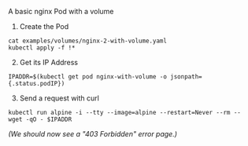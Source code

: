 A basic nginx Pod with a volume

1. Create the Pod

```execute
cat examples/volumes/nginx-2-with-volume.yaml
kubectl apply -f !*
```

2. Get its IP Address

```execute
IPADDR=$(kubectl get pod nginx-with-volume -o jsonpath={.status.podIP})
```

3. Send a request with curl

```execute
kubectl run alpine -i --tty --image=alpine --restart=Never --rm -- wget -qO - $IPADDR
```

*(We should now see a "403 Forbidden" error page.)*